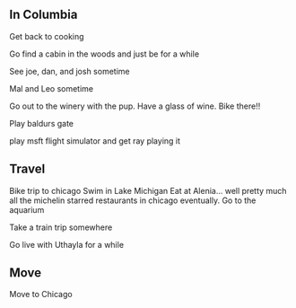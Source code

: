 ## In Columbia

Get back to cooking

Go find a cabin in the woods and just be for a while

See joe, dan, and josh sometime

Mal and Leo sometime

Go out to the winery with the pup. Have a glass of wine. Bike there!! 

Play baldurs gate

play msft flight simulator and get ray playing it

## Travel

Bike trip to chicago
    Swim in Lake Michigan
    Eat at Alenia... well pretty much all the michelin starred restaurants in chicago eventually.
    Go to the aquarium

Take a train trip somewhere

Go live with Uthayla for a while

## Move 

Move to Chicago